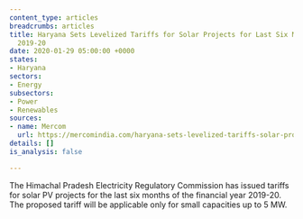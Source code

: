 ```yaml
---
content_type: articles
breadcrumbs: articles
title: Haryana Sets Levelized Tariffs for Solar Projects for Last Six Months of FY
  2019-20
date: 2020-01-29 05:00:00 +0000
states:
- Haryana
sectors:
- Energy
subsectors:
- Power
- Renewables
sources:
- name: Mercom
  url: https://mercomindia.com/haryana-sets-levelized-tariffs-solar-projects/
details: []
is_analysis: false

---
```

The Himachal Pradesh Electricity Regulatory Commission has issued tariffs for solar PV projects for the last six months of the financial year 2019-20. The proposed tariff will be applicable only for small capacities up to 5 MW.